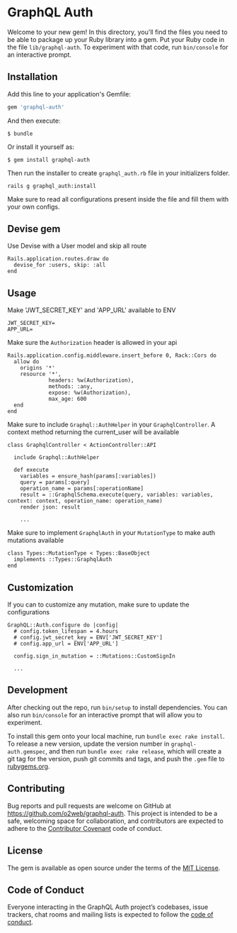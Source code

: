 # GraphQL Auth

Welcome to your new gem! In this directory, you'll find the files you need to be able to package up your Ruby library into a gem. Put your Ruby code in the file `lib/graphql-auth`. To experiment with that code, run `bin/console` for an interactive prompt.

## Installation

Add this line to your application's Gemfile:

```ruby
gem 'graphql-auth'
```

And then execute:

    $ bundle

Or install it yourself as:

    $ gem install graphql-auth
    
Then run the installer to create `graphql_auth.rb` file in your initializers folder.

```
rails g graphql_auth:install
```

Make sure to read all configurations present inside the file and fill them with your own configs.

## Devise gem

Use Devise with a User model and skip all route

```
Rails.application.routes.draw do
  devise_for :users, skip: :all
end
```

## Usage

Make 'JWT_SECRET_KEY' and 'APP_URL' available to ENV

```
JWT_SECRET_KEY=
APP_URL=
```

Make sure the `Authorization` header is allowed in your api

```
Rails.application.config.middleware.insert_before 0, Rack::Cors do
  allow do
    origins '*'
    resource '*',
             headers: %w(Authorization),
             methods: :any,
             expose: %w(Authorization),
             max_age: 600
  end
end
``` 

Make sure to include `Graphql::AuthHelper` in your `GraphqlController`. A context method returning the current_user will be available

```
class GraphqlController < ActionController::API
  
  include Graphql::AuthHelper
  
  def execute
    variables = ensure_hash(params[:variables])
    query = params[:query]
    operation_name = params[:operationName]
    result = ::GraphqlSchema.execute(query, variables: variables, context: context, operation_name: operation_name)
    render json: result
    
    ...
```

Make sure to implement `GraphqlAuth` in your `MutationType` to make auth mutations available

```
class Types::MutationType < Types::BaseObject
  implements ::Types::GraphqlAuth
end
```

## Customization

If you can to customize any mutation, make sure to update the configurations

```
GraphQL::Auth.configure do |config|
  # config.token_lifespan = 4.hours
  # config.jwt_secret_key = ENV['JWT_SECRET_KEY']
  # config.app_url = ENV['APP_URL']

  config.sign_in_mutation = ::Mutations::CustomSignIn
  
  ...

```

## Development

After checking out the repo, run `bin/setup` to install dependencies. You can also run `bin/console` for an interactive prompt that will allow you to experiment.

To install this gem onto your local machine, run `bundle exec rake install`. To release a new version, update the version number in `graphql-auth.gemspec`, and then run `bundle exec rake release`, which will create a git tag for the version, push git commits and tags, and push the `.gem` file to [rubygems.org](https://rubygems.org).

## Contributing

Bug reports and pull requests are welcome on GitHub at https://github.com/o2web/graphql-auth. This project is intended to be a safe, welcoming space for collaboration, and contributors are expected to adhere to the [Contributor Covenant](http://contributor-covenant.org) code of conduct.

## License

The gem is available as open source under the terms of the [MIT License](http://opensource.org/licenses/MIT).

## Code of Conduct

Everyone interacting in the GraphQL Auth project’s codebases, issue trackers, chat rooms and mailing lists is expected to follow the [code of conduct](https://github.com/o2web/graphql-devise-auth/blob/master/CODE_OF_CONDUCT.md).
